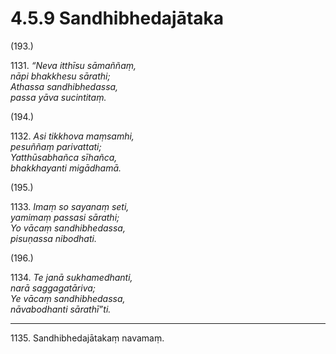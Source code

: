 # 4.5.9 Sandhibhedajātaka

(193.)

1131\. _“Neva itthīsu sāmaññaṃ,_  
_nāpi bhakkhesu sārathi;_  
_Athassa sandhibhedassa,_  
_passa yāva sucintitaṃ._  

(194.)

1132\. _Asi tikkhova maṃsamhi,_  
_pesuññaṃ parivattati;_  
_Yatthūsabhañca sīhañca,_  
_bhakkhayanti migādhamā._  

(195.)

1133\. _Imaṃ so sayanaṃ seti,_  
_yamimaṃ passasi sārathi;_  
_Yo vācaṃ sandhibhedassa,_  
_pisuṇassa nibodhati._  

(196.)

1134\. _Te janā sukhamedhanti,_  
_narā saggagatāriva;_  
_Ye vācaṃ sandhibhedassa,_  
_nāvabodhanti sārathī”ti._  

---

1135\. Sandhibhedajātakaṃ navamaṃ.
